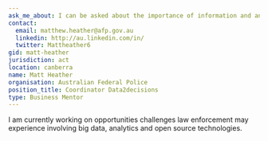 ```yaml
---
ask_me_about: I can be asked about the importance of information and analysis to police and law enforcement to provide safer communities.
contact:
  email: matthew.heather@afp.gov.au
  linkedin: http://au.linkedin.com/in/
  twitter: Mattheather6
gid: matt-heather
jurisdiction: act
location: canberra
name: Matt Heather
organisation: Australian Federal Police
position_title: Coordinator Data2decisions
type: Business Mentor
---
```


I am currently working on opportunities challenges law enforcement may experience involving big data, analytics and open source technologies.